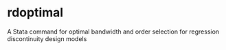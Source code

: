 # rdoptimal
A Stata command for optimal bandwidth and order selection for regression discontinuity design models
